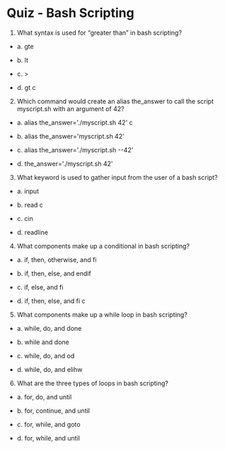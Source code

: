 # Quiz - Bash Scripting

1. What syntax is used for “greater than” in bash scripting?

- a. gte

- b. lt

- c. >

- d. gt          c

2. Which command would create an alias the_answer to call the script myscript.sh with an argument of 42?

- a. alias the_answer='./myscript.sh 42'    c

- b. alias the_answer='myscript.sh 42'

- c. alias the_answer='./myscript.sh --42'

- d. the_answer='./myscript.sh 42'

3. What keyword is used to gather input from the user of a bash script?

- a. input

- b. read       c

- c. cin

- d. readline

4. What components make up a conditional in bash scripting?

- a. if, then, otherwise, and fi

- b. if, then, else, and endif

- c. if, else, and fi

- d. if, then, else, and fi      c

5. What components make up a while loop in bash scripting?

- a. while, do, and done

- b. while and done

- c. while, do, and od

- d. while, do, and elihw

6. What are the three types of loops in bash scripting?

- a. for, do, and until

- b. for, continue, and until

- c. for, while, and goto

- d. for, while, and until